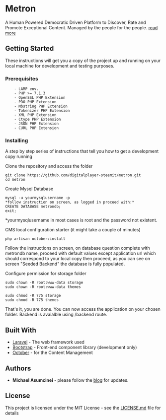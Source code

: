 
# Metron

A Human Powered Democratic Driven Platform to Discover, Rate and Promote Exceptional Content. Managed by the people for the people. [read more](https://steemit.com/open-source/@digitalplayer/introducing-metron-project-a-platform-to-discover-rate-and-promote) 

## Getting Started

These instructions will get you a copy of the project up and running on your local machine for development and testing purposes. 

### Prerequisites


```
    - LAMP env.
    - PHP >= 7.1.3
    - OpenSSL PHP Extension
    - PDO PHP Extension
    - Mbstring PHP Extension
    - Tokenizer PHP Extension
    - XML PHP Extension
    - Ctype PHP Extension
    - JSON PHP Extension
    - CURL PHP Extension
```

### Installing

A step by step series of instructions that tell you how to get a development copy running

Clone the repository and access the folder

```
git clone https://github.com/digitalplayer-steemit/metron.git
cd metron
```

Create Mysql Database 

```
mysql -u yourmysqlusername -p
*follow instruction on screen, as logged in proceed with:*
CREATE DATABASE metrondb;
exit;
```
*yourmysqlusername in most cases is root and the password not existent.


CMS local configuration starter (it might take a couple of minutes)

```
php artisan october:install
```
Follow the instructions on screen, 
on database question complete with metrondb name, proceed with default values except application url which should correspond to your local copy then proceed,
as you can see on screen "Seeded Backend" the database is fully populated.



Configure permission for storage folder

```
sudo chown -R root:www-data storage
sudo chown -R root:www-data themes

sudo chmod -R 775 storage
sudo chmod -R 775 themes
```



That's it, you are done. 
You can now access the application on your chosen folder.
Backend is avaialble using /backend route.


## Built With

* [Laravel](https://laravel.com/) - The web framework used
* [Bootstrap](https://maven.apache.org/) - Front-end component library (development only)
* [October](https://octobercms.com/) - for the Content Management


## Authors

* **Michael Asumcinei** - please follow the [blog](https://steemit.com/@digitalplayer) for updates.


## License

This project is licensed under the MIT License - see the [LICENSE.md](LICENSE.md) file for details

